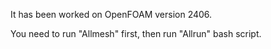 It has been worked on OpenFOAM version 2406. 

You need to run "Allmesh" first, then run "Allrun" bash script.
